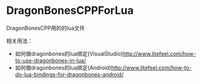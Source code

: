 DragonBonesCPPForLua
====================

DragonBonesCPP用的的lua文件


相关用法：

- 如何做dragonbones的lua绑定(VisualStudio)<http://www.litefeel.com/how-to-use-dragonbones-in-lua/>
- 如何做dragonbones的lua绑定(Android)<http://www.litefeel.com/how-to-do-lua-bindings-for-dragonbones-android/>